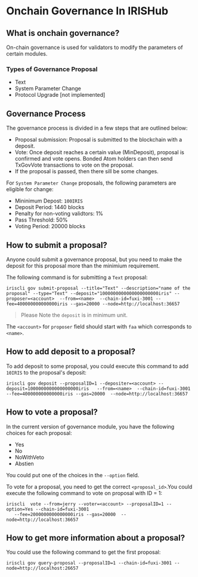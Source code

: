 # Onchain Governance In IRISHub

## What is onchain governance?

On-chain governance is used for validators to modify the parameters of certain modules.

### Types of Governance Proposal

* Text
* System Parameter Change
* Protocol Upgrade [not implemented]

## Governance Process

The governance process is divided in a few steps that are outlined below:

* Proposal submission: Proposal is submitted to the blockchain with a deposit.
* Vote: Once deposit reaches a certain value (MinDeposit), proposal is confirmed and vote opens. Bonded Atom holders can then send TxGovVote transactions to vote on the proposal.
* If the proposal is passed, then there sill be some changes. 


For `System Parameter Change` proposals, the following parameters are eligible for change:

* Mininimum Depost: `100IRIS`
* Deposit Period: 1440 blocks
* Penalty for non-voting validtors: 1%
* Pass Threshold: 50%
* Voting Period: 20000 blocks

## How to submit a proposal?

Anyone could submit a governance proposal, but you need to make the deposit for this proposal more than the minimium requirement.

The following command is for submitting a `Text` proposal:

```
iriscli gov submit-proposal --title="Text" --description="name of the proposal" --type="Text" --deposit="1000000000000000000000iris" --proposer=<account>  --from=<name>  --chain-id=fuxi-3001 --fee=400000000000000iris --gas=20000 --node=http://localhost:36657
```

> Please Note the `deposit` is in minimum unit.

The `<account>` for `proposer` field should start with `faa` which corresponds to `<name>`.


## How to add deposit to a proposal?

To add deposit to some proposal, you could execute this command to add `10IRIS` to the proposal's deposit:

```
iriscli gov deposit --proposalID=1 --depositer=<account> --deposit=1000000000000000000iris   --from=<name>  --chain-id=fuxi-3001  --fee=400000000000000iris --gas=20000  --node=http://localhost:36657 
```

## How to vote a proposal?

In the current version of governance module, you have the following choices for each proposal:
* Yes
* No
* NoWithVeto
* Abstien

You could put one of the choices in the `--option` field. 

To vote for a proposal, you need to get the correct `<proposal_id>`.You could execute the following command to vote on proposal with ID = 1:
```
iriscli  vote --from=jerry --voter=<account> --proposalID=1 --option=Yes --chain-id=fuxi-3001
   --fee=2000000000000000iris --gas=20000  --node=http://localhost:36657
```

## How to get more information about a proposal?

You could use the following command to get the first proposal:  
```
iriscli gov query-proposal --proposalID=1 --chain-id=fuxi-3001 --node=http://localhost:26657

```

